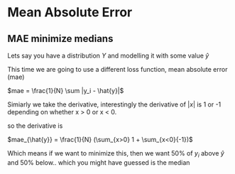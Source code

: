 # Mean Absolute Error

## MAE minimize medians

Lets say you have a distribution $Y$ and modelling it with some value $\hat{y}$

This time we are going to use a different loss function, mean absolute error (mae) 

$mae = \frac{1}{N} \sum |y_i - \hat{y}|$

Simiarly we take the derivative, interestingly the derivative of $|x|$ is 1 or -1 depending on whether x > 0 or x < 0. 

so the derivative is 

$mae_{\hat{y}} = \frac{1}{N} (\sum_{x>0} 1 + \sum_{x<0}{-1})$

Which means if we want to minimize this, then we want 50% of $y_i$ above $\hat{y}$ and 50% below.. which you might have guessed is the median 
